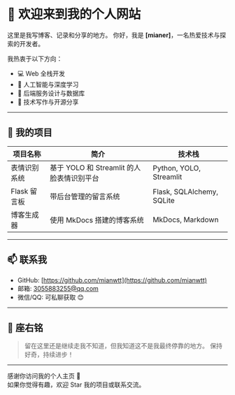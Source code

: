 <div id="particles-js"></div>

# 👋 欢迎来到我的个人网站

这里是我写博客、记录和分享的地方。
你好，我是 **[mianer]**，一名热爱技术与探索的开发者。

我热衷于以下方向：

- 💻 Web 全栈开发
- 🤖 人工智能与深度学习
- 🔧 后端服务设计与数据库
- 📝 技术写作与开源分享

---

## 🧭 我的项目

| 项目名称       | 简介                           | 技术栈              |
|----------------|--------------------------------|---------------------|
| 表情识别系统   | 基于 YOLO 和 Streamlit 的人脸表情识别平台 | Python, YOLO, Streamlit |
| Flask 留言板   | 带后台管理的留言系统            | Flask, SQLAlchemy, SQLite |
| 博客生成器     | 使用 MkDocs 搭建的博客系统      | MkDocs, Markdown    |

---

## 📫 联系我

- GitHub: [https://github.com/mianwtt](https://github.com/mianwtt)
- 邮箱: 3055883255@qq.com
- 微信/QQ: 可私聊获取 😊

---

## 🧠 座右铭

> 留在这里还是继续走我不知道，但我知道这不是我最终停靠的地方。
> 保持好奇，持续进步！

---

感谢你访问我的个人主页 🙌  
如果你觉得有趣，欢迎 Star 我的项目或联系交流。

<div id="vinyl-disk-rotator-global" class="vinyl-disk">
  <div id="play-pause-button-global" class="play-pause-btn paused"></div>
</div>

<audio id="my-audio" src="assets/music.mp3" loop></audio>